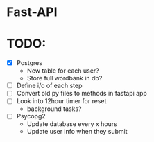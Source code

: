 # Fast-API

# TODO:
- [x] Postgres  
    - New table for each user?
    - Store full wordbank in db?
- [ ] Define i/o of each step  
- [ ] Convert old py files to methods in fastapi app  
- [ ] Look into 12hour timer for reset 
    - background tasks?
- [ ] Psycopg2
    - Update database every x hours
    - Update user info when they submit

